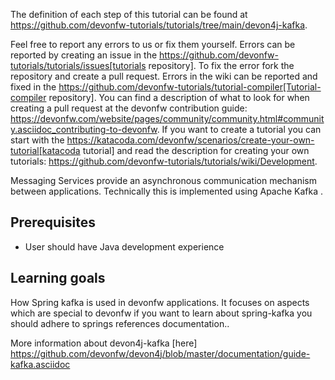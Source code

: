 


The definition of each step of this tutorial can be found at https://github.com/devonfw-tutorials/tutorials/tree/main/devon4j-kafka. 

Feel free to report any errors to us or fix them yourself. Errors can be reported by creating an issue in the https://github.com/devonfw-tutorials/tutorials/issues[tutorials repository]. To fix the error fork the repository and create a pull request. Errors in the wiki can be reported and fixed in the https://github.com/devonfw-tutorials/tutorial-compiler[Tutorial-compiler repository].
You can find a description of what to look for when creating a pull request at the devonfw contribution guide: https://devonfw.com/website/pages/community/community.html#community.asciidoc_contributing-to-devonfw. If you want to create a tutorial you can start with the https://katacoda.com/devonfw/scenarios/create-your-own-tutorial[katacoda tutorial] and read the description for creating your own tutorials: https://github.com/devonfw-tutorials/tutorials/wiki/Development.

Messaging Services provide an asynchronous communication mechanism between applications. Technically this is implemented using Apache Kafka .


## Prerequisites

* User should have Java development experience


## Learning goals
How Spring kafka is used in devonfw applications. It focuses on aspects which are special to devonfw if you want to learn about spring-kafka you should adhere to springs references documentation..

More information about devon4j-kafka [here] https://github.com/devonfw/devon4j/blob/master/documentation/guide-kafka.asciidoc

